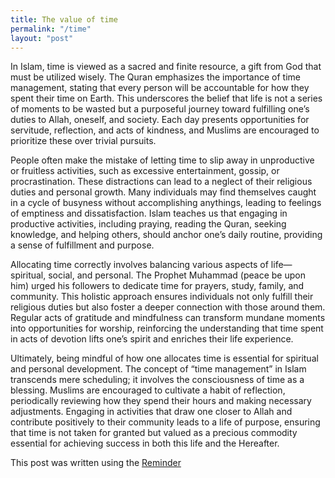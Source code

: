 ```yaml
---
title: The value of time
permalink: "/time"
layout: "post"
---
```


In Islam, time is viewed as a sacred and finite resource, a gift from God that must be utilized wisely. The Quran emphasizes the importance of time management, stating that every person will be accountable for how they spent their time on Earth. This underscores the belief that life is not a series of moments to be wasted but a purposeful journey toward fulfilling one’s duties to Allah, oneself, and society. Each day presents opportunities for servitude, reflection, and acts of kindness, and Muslims are encouraged to prioritize these over trivial pursuits.

People often make the mistake of letting time to slip away in unproductive or fruitless activities, such as excessive entertainment, gossip, or procrastination. These distractions can lead to a neglect of their religious duties and personal growth. Many individuals may find themselves caught in a cycle of busyness without accomplishing anythings, leading to feelings of emptiness and dissatisfaction. Islam teaches us that engaging in productive activities, including praying, reading the Quran, seeking knowledge, and helping others, should anchor one’s daily routine, providing a sense of fulfillment and purpose.

Allocating time correctly involves balancing various aspects of life—spiritual, social, and personal. The Prophet Muhammad (peace be upon him) urged his followers to dedicate time for prayers, study, family, and community. This holistic approach ensures individuals not only fulfill their religious duties but also foster a deeper connection with those around them. Regular acts of gratitude and mindfulness can transform mundane moments into opportunities for worship, reinforcing the understanding that time spent in acts of devotion lifts one’s spirit and enriches their life experience.

Ultimately, being mindful of how one allocates time is essential for spiritual and personal development. The concept of “time management” in Islam transcends mere scheduling; it involves the consciousness of time as a blessing. Muslims are encouraged to cultivate a habit of reflection, periodically reviewing how they spend their hours and making necessary adjustments. Engaging in activities that draw one closer to Allah and contribute positively to their community leads to a life of purpose, ensuring that time is not taken for granted but valued as a precious commodity essential for achieving success in both this life and the Hereafter.

This post was written using the [Reminder](https://reminder.dev)
